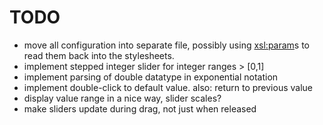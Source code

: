 # TODO
* move all configuration into separate file, possibly using <xsl:param>s to
read them back into the stylesheets.
* implement stepped integer slider for integer ranges > [0,1]
* implement parsing of double datatype in exponential notation 
* implement double-click to default value. also: return to previous value
* display value range in a nice way, slider scales?
* make sliders update during drag, not just when released
